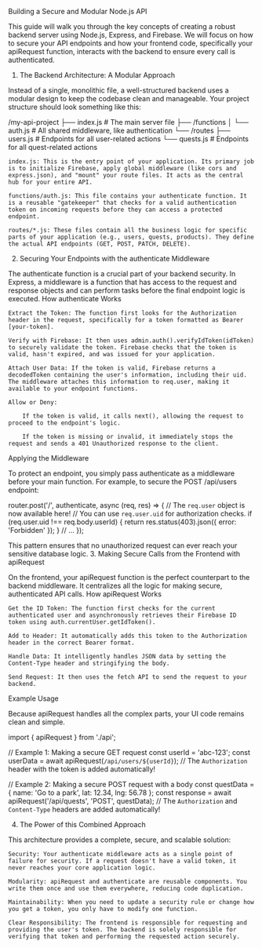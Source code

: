 Building a Secure and Modular Node.js API

This guide will walk you through the key concepts of creating a robust backend server using Node.js, Express, and Firebase. We will focus on how to secure your API endpoints and how your frontend code, specifically your apiRequest function, interacts with the backend to ensure every call is authenticated.
1. The Backend Architecture: A Modular Approach

Instead of a single, monolithic file, a well-structured backend uses a modular design to keep the codebase clean and manageable. Your project structure should look something like this:

/my-api-project
├── index.js          # The main server file
├── /functions
│   └── auth.js       # All shared middleware, like authentication
└── /routes
    ├── users.js      # Endpoints for all user-related actions
    └── quests.js     # Endpoints for all quest-related actions

    index.js: This is the entry point of your application. Its primary job is to initialize Firebase, apply global middleware (like cors and express.json), and "mount" your route files. It acts as the central hub for your entire API.

    functions/auth.js: This file contains your authenticate function. It is a reusable "gatekeeper" that checks for a valid authentication token on incoming requests before they can access a protected endpoint.

    routes/*.js: These files contain all the business logic for specific parts of your application (e.g., users, quests, products). They define the actual API endpoints (GET, POST, PATCH, DELETE).

2. Securing Your Endpoints with the authenticate Middleware

The authenticate function is a crucial part of your backend security. In Express, a middleware is a function that has access to the request and response objects and can perform tasks before the final endpoint logic is executed.
How authenticate Works

    Extract the Token: The function first looks for the Authorization header in the request, specifically for a token formatted as Bearer [your-token].

    Verify with Firebase: It then uses admin.auth().verifyIdToken(idToken) to securely validate the token. Firebase checks that the token is valid, hasn't expired, and was issued for your application.

    Attach User Data: If the token is valid, Firebase returns a decodedToken containing the user's information, including their uid. The middleware attaches this information to req.user, making it available to your endpoint functions.

    Allow or Deny:

        If the token is valid, it calls next(), allowing the request to proceed to the endpoint's logic.

        If the token is missing or invalid, it immediately stops the request and sends a 401 Unauthorized response to the client.

Applying the Middleware

To protect an endpoint, you simply pass authenticate as a middleware before your main function. For example, to secure the POST /api/users endpoint:

router.post('/', authenticate, async (req, res) => {
  // The `req.user` object is now available here!
  // You can use `req.user.uid` for authorization checks.
  if (req.user.uid !== req.body.userId) {
    return res.status(403).json({ error: 'Forbidden' });
  }
  // ...
});

This pattern ensures that no unauthorized request can ever reach your sensitive database logic.
3. Making Secure Calls from the Frontend with apiRequest

On the frontend, your apiRequest function is the perfect counterpart to the backend middleware. It centralizes all the logic for making secure, authenticated API calls.
How apiRequest Works

    Get the ID Token: The function first checks for the current authenticated user and asynchronously retrieves their Firebase ID token using auth.currentUser.getIdToken().

    Add to Header: It automatically adds this token to the Authorization header in the correct Bearer format.

    Handle Data: It intelligently handles JSON data by setting the Content-Type header and stringifying the body.

    Send Request: It then uses the fetch API to send the request to your backend.

Example Usage

Because apiRequest handles all the complex parts, your UI code remains clean and simple.

import { apiRequest } from './api';

// Example 1: Making a secure GET request
const userId = 'abc-123';
const userData = await apiRequest(`/api/users/${userId}`);
// The `Authorization` header with the token is added automatically!

// Example 2: Making a secure POST request with a body
const questData = { name: 'Go to a park', lat: 12.34, lng: 56.78 };
const response = await apiRequest('/api/quests', 'POST', questData);
// The `Authorization` and `Content-Type` headers are added automatically!

4. The Power of this Combined Approach

This architecture provides a complete, secure, and scalable solution:

    Security: Your authenticate middleware acts as a single point of failure for security. If a request doesn't have a valid token, it never reaches your core application logic.

    Modularity: apiRequest and authenticate are reusable components. You write them once and use them everywhere, reducing code duplication.

    Maintainability: When you need to update a security rule or change how you get a token, you only have to modify one function.

    Clear Responsibility: The frontend is responsible for requesting and providing the user's token. The backend is solely responsible for verifying that token and performing the requested action securely.